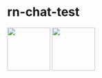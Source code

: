 # rn-chat-test

<img src="https://user-images.githubusercontent.com/10086015/35655281-66672fbc-06f1-11e8-9a2f-57c54081b529.png" width="100">
<img src="https://user-images.githubusercontent.com/10086015/35655282-6681b5b2-06f1-11e8-883c-ec43c84ae36f.png" width="100">